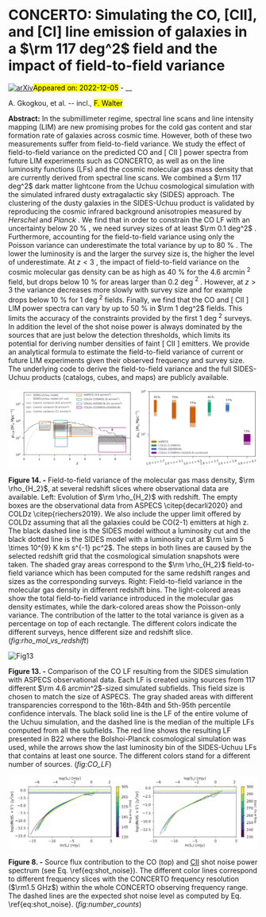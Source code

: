 <div class="macros" style="visibility:hidden;">
$\newcommand{\ensuremath}{}$
$\newcommand{\xspace}{}$
$\newcommand{\object}[1]{\texttt{#1}}$
$\newcommand{\farcs}{{.}''}$
$\newcommand{\farcm}{{.}'}$
$\newcommand{\arcsec}{''}$
$\newcommand{\arcmin}{'}$
$\newcommand{\ion}[2]{#1#2}$
$\newcommand{\textsc}[1]{\textrm{#1}}$
$\newcommand{\hl}[1]{\textrm{#1}}$</div>

<div class="macros" style="visibility:hidden;">
$\newcommand{\ensuremath}{}$
$\newcommand{\xspace}{}$
$\newcommand{\object}[1]{\texttt{#1}}$
$\newcommand{\farcs}{{.}''}$
$\newcommand{\farcm}{{.}'}$
$\newcommand{\arcsec}{''}$
$\newcommand{\arcmin}{'}$
$\newcommand{\ion}[2]{#1#2}$
$\newcommand{\textsc}[1]{\textrm{#1}}$
$\newcommand{\hl}[1]{\textrm{#1}}$</div>



<div id="title">

# CONCERTO: Simulating the CO, [CII], and [CI]  line emission of galaxies in a $\rm 117   deg^2$ field and the impact of field-to-field variance

</div>
<div id="comments">

[![arXiv](https://img.shields.io/badge/arXiv-2212.02235-b31b1b.svg)](https://arxiv.org/abs/2212.02235)<mark>Appeared on: 2022-12-05</mark> - __

</div>
<div id="authors">

A. Gkogkou, et al. -- incl., <mark>F. Walter</mark>

</div>
<div id="abstract">

**Abstract:** In the submillimeter regime, spectral line scans and line intensity mapping (LIM) are new promising probes for the cold gas content and star formation rate of galaxies across cosmic time. However, both of these two measurements suffer from field-to-field variance. We study the effect of field-to-field variance on the predicted CO and [ CII ] power spectra from future LIM experiments such as CONCERTO, as well as on the line luminosity functions (LFs) and the cosmic molecular gas mass density that are currently derived from spectral line scans. We combined a $\rm 117   deg^2$ dark matter lightcone from the Uchuu cosmological simulation with the simulated infrared dusty extragalactic sky (SIDES) approach. The clustering of the dusty galaxies in the SIDES-Uchuu product is validated by reproducing the cosmic infrared background anisotropies measured by _Herschel_ and _Planck_ . We find that in order to constrain the CO LF with an uncertainty below 20 \% , we need survey sizes of at least $\rm 0.1   deg^2$ . Furthermore, accounting for the field-to-field variance using only the Poisson variance can underestimate the total variance by up to 80 \% . The lower the luminosity is and the larger the survey size is, the higher the level of underestimate. At $z<3$ , the impact of field-to-field variance on the cosmic molecular gas density can be as high as 40 \% for the 4.6 arcmin $^2$ field, but drops below 10 \% for areas larger than 0.2 deg $^2$ . However, at $z>3$ the variance decreases more slowly with survey size and for example drops below 10 \% for 1 deg $^2$ fields. Finally, we find that the CO and [ CII ] LIM power spectra can vary by up to 50 \% in $\rm 1   deg^2$ fields. This limits the accuracy of the constraints provided by the first 1 deg $^2$ surveys. In addition the level of the shot noise power is always dominated by the sources that are just below the detection thresholds, which limits its potential for deriving number densities of faint [ CII ] emitters. We provide an analytical formula to estimate the field-to-field variance of current or future LIM experiments given their observed frequency and survey size. The underlying code to derive the field-to-field variance and the full SIDES-Uchuu products (catalogs, cubes, and maps) are publicly available.

</div>

<div id="div_fig1">

<img src="tmp_2212.02235/./figures/rho_mol_vs_redshift_TOTAL_and_LF-CUT.png" alt="Fig14.1" width="50%"/><img src="tmp_2212.02235/./figures/rho_mol_vs_redshift_poisson_percentage.png" alt="Fig14.2" width="50%"/>

**Figure 14. -** Field-to-field variance of the molecular gas mass density, $\rm \rho_{H_2}$, at several redshift slices where observational data are available. Left: Evolution of $\rm \rho_{H_2}$ with redshift. The empty boxes are the observational data from ASPECS \citep{decarli2020} and COLDz \citep{riechers2019}. We also include the upper limit offered by COLDz assuming that all the galaxies could be CO(2-1) emitters at high z. The black dashed line is the SIDES model without a luminosity cut and the black dotted line is the SIDES model with a luminosity cut at $\rm \sim 5 \times 10^{9}   K  km   s^{-1} pc^2$. The steps in both lines are caused by the selected redshift grid that the cosmological simulation snapshots were taken. The shaded gray areas correspond to the $\rm \rho_{H_2}$ field-to-field variance which has been computed for the same redshift ranges and sizes as the corresponding surveys. Right: Field-to-field variance in the molecular gas density in different redshift bins. The light-colored areas show the total field-to-field variance introduced in the molecular gas density estimates, while the dark-colored areas show the Poisson-only variance. The contribution of the latter to the total variance is given as a percentage on top of each rectangle. The different colors indicate the different surveys, hence different size and redshift slice. (*fig:rho_mol_vs_redshift*)

</div>
<div id="div_fig2">

<img src="tmp_2212.02235/./figures/CO_LFs_4.6arcmin2_3.png" alt="Fig13" width="100%"/>

**Figure 13. -** Comparison of the CO LF resulting from the SIDES simulation with ASPECS observational data. Each LF is created using sources from 117 different $\rm 4.6   arcmin^2$-sized simulated subfields. This field size is chosen to match the size of ASPECS. The gray shaded areas with different transparencies correspond to the 16th-84th and 5th-95th percentile confidence intervals. The black solid line is the LF of the entire volume of the Uchuu simulation, and the dashed line is the median of the multiple LFs computed from all the subfields. The red line shows the resulting LF presented in B22 where the Bolshoi-Planck cosmological simulation was used, while the arrows show the last luminosity bin of the SIDES-Uchuu LFs that contains at least one source. The different colors stand for a different number of sources. (*fig:CO_LF*)

</div>
<div id="div_fig3">

<img src="tmp_2212.02235/./figures/CO_number_counts.png" alt="Fig8.1" width="50%"/><img src="tmp_2212.02235/./figures/CII_number_counts.png" alt="Fig8.2" width="50%"/>

**Figure 8. -** Source flux contribution to the CO (top) and [CII](bottom) shot noise power spectrum (see Eq. \ref{eq:shot_noise}). The different color lines correspond to different frequency slices with the CONCERTO frequency resolution ($\rm1.5   GHz$) within the whole CONCERTO observing frequency range. The dashed lines are the expected shot noise level as computed by Eq. \ref{eq:shot_noise}. (*fig:number_counts*)

</div>